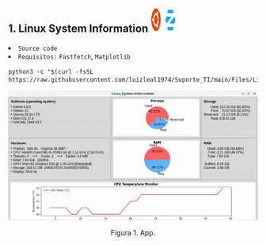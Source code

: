 ## 1. Linux System Information <img src="/Files/Ubuntu_Zorin_OS.png" width="50" height="50"/>
<li><a style="text-decoration:none" target='_blank' rel='noopener noreferrer' href='https://github.com/luizleal1974/Suporte_TI/blob/main/Files/Linux/Linux_sys_info.py'><code>Source code</code></a></li>
<li><code>Requisitos:</code> <a style="text-decoration:none" target='_blank' rel='noopener noreferrer' href='https://github.com/fastfetch-cli/fastfetch'><code>Fastfetch</code></a>, <a style="text-decoration:none" target='_blank' rel='noopener noreferrer' href='https://matplotlib.org/'><code>Matplotlib</code></a></li>

```
python3 -c "$(curl -fsSL https://raw.githubusercontent.com/luizleal1974/Suporte_TI/main/Files/Linux/Linux_sys_info.py)"
```
<p align="center">
<img src="/Files/Linux/Linux_sys_info.gif" alt="Drawing"/>
</p>
<p align="center">Figura 1. App.</p>

</br>


